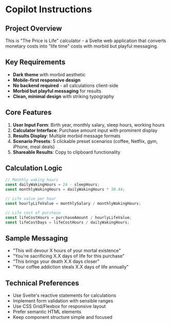 # Copilot Instructions

<!-- Use this file to provide workspace-specific custom instructions to Copilot. For more details, visit https://code.visualstudio.com/docs/copilot/copilot-customization#_use-a-githubcopilotinstructionsmd-file -->

## Project Overview

This is "The Price is Life" calculator - a Svelte web application that converts monetary costs into "life time" costs with morbid but playful messaging.

## Key Requirements

- **Dark theme** with morbid aesthetic
- **Mobile-first responsive design**
- **No backend required** - all calculations client-side
- **Morbid but playful messaging** for results
- **Clean, minimal design** with striking typography

## Core Features

1. **User Input Form**: Birth year, monthly salary, sleep hours, working hours
2. **Calculator Interface**: Purchase amount input with prominent display
3. **Results Display**: Multiple morbid message formats
4. **Scenario Presets**: 5 clickable preset scenarios (coffee, Netflix, gym, iPhone, meal deals)
5. **Shareable Results**: Copy to clipboard functionality

## Calculation Logic

```javascript
// Monthly waking hours
const dailyWakingHours = 24 - sleepHours;
const monthlyWakingHours = dailyWakingHours * 30.44;

// Life value per hour
const hourlyLifeValue = monthlySalary / monthlyWakingHours;

// Life cost of purchase
const lifeCostHours = purchaseAmount / hourlyLifeValue;
const lifeCostDays = lifeCostHours / dailyWakingHours;
```

## Sample Messaging

- "This will devour X hours of your mortal existence"
- "You're sacrificing X.X days of life for this purchase"
- "This brings your death X.X days closer"
- "Your coffee addiction steals X.X days of life annually"

## Technical Preferences

- Use Svelte's reactive statements for calculations
- Implement form validation with sensible ranges
- Use CSS Grid/Flexbox for responsive layout
- Prefer semantic HTML elements
- Keep component structure simple and focused
